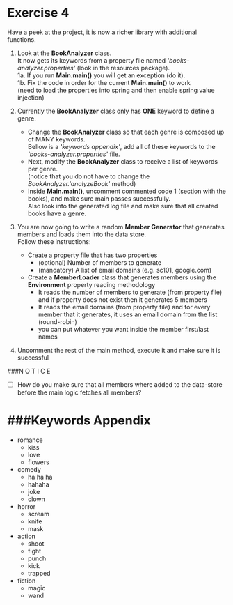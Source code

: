 
Exercise 4
==========

Have a peek at the project, it is now a richer library with additional functions.
<br/>

1. Look at the **BookAnalyzer** class. <br/>
   It now gets its keywords from a property file named *'books-analyzer.properties'* (look in the resources package).<br/>
1a. If you run **Main.main()** you will get an exception (do it).<br/>
1b. Fix the code in order for the current **Main.main()** to work<br/>
    (need to load the properties into spring and then enable spring value injection)

2. Currently the **BookAnalyzer** class only has **ONE** keyword to define a genre.<br/>
   - Change the **BookAnalyzer** class so that each genre is composed up of MANY keywords.<br/>
     Bellow is a *'keywords appendix'*, add all of these keywords to the *'books-analyzer.properties'* file.
   - Next, modify the **BookAnalyzer** class to receive a list of keywords per genre.<br/>
     (notice that you do not have to change the *BookAnalyzer.'analyzeBook'* method)<br/>
   - Inside **Main.main()**, uncomment commented code 1 (section with the books), and make sure main passes successfully.<br/>
     Also look into the generated log file and make sure that all created books have a genre.

3. You are now going to write a random **Member Generator** that generates members and loads them into the data store.<br/>
   Follow these instructions:<br/>
    - Create a property file that has two properties
      - (optional) Number of members to generate
      - (mandatory) A list of email domains (e.g. sc101, google.com)
    - Create a **MemberLoader** class that generates members using the **Environment** property reading methodology
      - It reads the number of members to generate (from property file) and if property does not exist then it generates 5 members
      - It reads the email domains (from property file) and for every member that it generates, it uses an email domain from the list (round-robin)
      - you can put whatever you want inside the member first/last names

4. Uncomment the rest of the main method, execute it and make sure it is successful

###N O T I C E
- [ ] How do you make sure that all members where added to the data-store before the main logic fetches all members?


###Keywords Appendix
====================
- romance
  - kiss
  - love
  - flowers
- comedy
  - ha ha ha
  - hahaha
  - joke
  - clown
- horror
  - scream
  - knife
  - mask
- action
  - shoot
  - fight
  - punch
  - kick
  - trapped
- fiction
  - magic
  - wand
